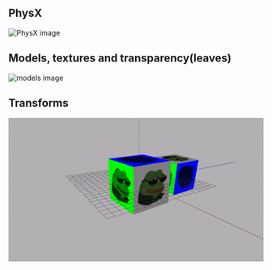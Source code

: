 ## PhysX
![PhysX image](../Media/VK1.gif)
## Models, textures and transparency(leaves)
![models image](../Media/VK2.gif)
## Transforms
![transform image](../Media/VK3.gif)